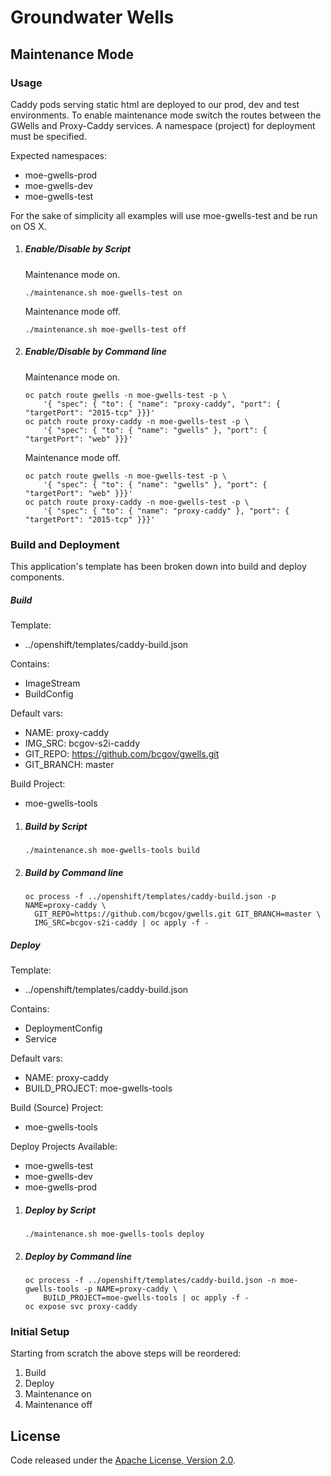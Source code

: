 # Groundwater Wells

## Maintenance Mode

### Usage

Caddy pods serving static html are deployed to our prod, dev and test environments.  To enable maintenance mode switch the routes between the GWells and Proxy-Caddy services.  A namespace (project) for deployment must be specified.

Expected namespaces:

* moe-gwells-prod
* moe-gwells-dev
* moe-gwells-test

For the sake of simplicity all examples will use moe-gwells-test and be run on OS X.

1. ##### Enable/Disable by Script

    Maintenance mode on.

    ```
    ./maintenance.sh moe-gwells-test on
    ```

    Maintenance mode off.

    ```
    ./maintenance.sh moe-gwells-test off
    ```

2. ##### Enable/Disable by Command line

    Maintenance mode on.

    ```
    oc patch route gwells -n moe-gwells-test -p \
        '{ "spec": { "to": { "name": "proxy-caddy", "port": { "targetPort": "2015-tcp" }}}'
    oc patch route proxy-caddy -n moe-gwells-test -p \
        '{ "spec": { "to": { "name": "gwells" }, "port": { "targetPort": "web" }}}'
    ```

    Maintenance mode off.

    ```
    oc patch route gwells -n moe-gwells-test -p \
        '{ "spec": { "to": { "name": "gwells" }, "port": { "targetPort": "web" }}}'
    oc patch route proxy-caddy -n moe-gwells-test -p \
        '{ "spec": { "to": { "name": "proxy-caddy" }, "port": { "targetPort": "2015-tcp" }}}'
    ```

### Build and Deployment

This application's template has been broken down into build and deploy components.

##### Build

Template:

* ../openshift/templates/caddy-build.json

Contains:

* ImageStream
* BuildConfig

Default vars:

* NAME: proxy-caddy
* IMG_SRC: bcgov-s2i-caddy
* GIT_REPO: https://github.com/bcgov/gwells.git
* GIT_BRANCH: master

Build Project:

* moe-gwells-tools


1. ##### Build by Script

    ```
    ./maintenance.sh moe-gwells-tools build
    ```

2. ##### Build by Command line

    ```
    oc process -f ../openshift/templates/caddy-build.json -p NAME=proxy-caddy \
      GIT_REPO=https://github.com/bcgov/gwells.git GIT_BRANCH=master \
      IMG_SRC=bcgov-s2i-caddy | oc apply -f -

    ```

##### Deploy

Template:

* ../openshift/templates/caddy-build.json

Contains:

* DeploymentConfig
* Service

Default vars:

* NAME: proxy-caddy
* BUILD_PROJECT: moe-gwells-tools

Build (Source) Project:

* moe-gwells-tools

Deploy Projects Available:

* moe-gwells-test
* moe-gwells-dev
* moe-gwells-prod


1. ##### Deploy by Script

    ```
    ./maintenance.sh moe-gwells-tools deploy
    ```

2. ##### Deploy by Command line

    ```
    oc process -f ../openshift/templates/caddy-build.json -n moe-gwells-tools -p NAME=proxy-caddy \
        BUILD_PROJECT=moe-gwells-tools | oc apply -f -
    oc expose svc proxy-caddy
    ```

### Initial Setup

Starting from scratch the above steps will be reordered:

1. Build
2. Deploy
3. Maintenance on
4. Maintenance off

## License

Code released under the [Apache License, Version 2.0](https://github.com/bcgov/gwells/blob/master/LICENSE).
